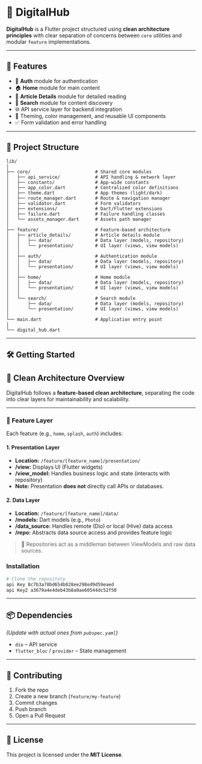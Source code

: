 # 📱 DigitalHub

**DigitalHub** is a Flutter project structured using **clean architecture principles** with clear separation of concerns between `core` utilities and modular `feature` implementations.

---

## 🚀 Features

- 🔐 **Auth** module for authentication
- 🏠 **Home** module for main content
- 📖 **Article Details** module for detailed reading
- 🔎 **Search** module for content discovery
- 🌐 API service layer for backend integration
- 🎨 Theming, color management, and reusable UI components
- ✅ Form validation and error handling

---

## 📂 Project Structure

```
lib/
│
├── core/                        # Shared core modules
│   ├── api_service/             # API handling & network layer
│   ├── constants/               # App-wide constants
│   ├── app_color.dart           # Centralized color definitions
│   ├── theme.dart               # App themes (light/dark)
│   ├── route_manager.dart       # Route & navigation manager
│   ├── validator.dart           # Form validators
│   ├── extensions/              # Dart/Flutter extensions
│   ├── failure.dart             # Failure handling classes
│   └── assets_manager.dart      # Assets path manager
│
├── feature/                     # Feature-based architecture
│   ├── article_details/         # Article details module
│   │   ├── data/                # Data layer (models, repository)
│   │   └── presentation/        # UI layer (views, view models)
│   │
│   ├── auth/                    # Authentication module
│   │   ├── data/                # Data layer (models, repository)
│   │   └── presentation/        # UI layer (views, view models)
│   │
│   ├── home/                    # Home module
│   │   ├── data/                # Data layer (models, repository)
│   │   └── presentation/        # UI layer (views, view models)
│   │
│   └── search/                  # Search module
│       ├── data/                # Data layer (models, repository)
│       └── presentation/        # UI layer (views, view models)
│
└── main.dart                    # Application entry point
│
└── digital_hub.dart   
```

---

## 🛠️ Getting Started

## 🧠 Clean Architecture Overview

DigitalHub follows a **feature-based clean architecture**, separating the code into clear layers for maintainability and scalability.

---

### 🧩 Feature Layer

Each feature (e.g., `home`, `splash`, `auth`) includes:

#### 1. Presentation Layer
- **Location:** `/feature/[feature_name]/presentation/`
- **/view:** Displays UI (Flutter widgets)
- **/view_model:** Handles business logic and state (interacts with repository)
- **Note:** Presentation **does not** directly call APIs or databases.

#### 2. Data Layer
- **Location:** `/feature/[feature_name]/data/`
- **/models:** Dart models (e.g., `Photo`)
- **/data_source:** Handles remote (Dio) or local (Hive) data access
- **/repo:** Abstracts data source access and provides feature logic

> 🧠 Repositories act as a middleman between ViewModels and raw data sources.
### Installation

```bash
# Clone the repository
api Key 8c7b3a78bd654b028ee298ed9d59eaed
api Key2 a3679a4e4deb43b8a0ae60544dc52f50
```

---

## 📦 Dependencies

*(Update with actual ones from `pubspec.yaml`)*

- `dio` – API service
- `flutter_bloc` / `provider` – State management

---

## 🤝 Contributing

1. Fork the repo
2. Create a new branch (`feature/my-feature`)
3. Commit changes
4. Push branch
5. Open a Pull Request

---

## 📜 License

This project is licensed under the **MIT License**.
